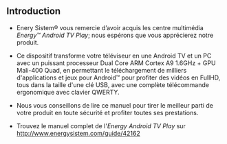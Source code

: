 ## Introduction 

* Enery Sistem® vous remercie d’avoir  acquis les centre multimédia *Energy™ Android TV Play*; nous espérons que vous apprécierez notre produit.
* Ce dispositif transforme votre téléviseur en une Android TV et un PC avec un puissant processeur Dual Core ARM Cortex A9 1.6GHz + GPU Mali-400 Quad, en permettant le téléchargement de milliers d'applications et jeux pour Android™ pour profiter des vidéos en FullHD, tous dans la taille d'une clé USB, avec une complète télécommande ergonomique avec clavier QWERTY.
* Nous vous conseillons de lire ce manuel pour tirer le meilleur parti de votre produit en toute sécurité et profiter toutes ses prestations. 

* Trouvez le manuel complet de l'*Energy Android TV Play* sur http://www.energysistem.com/guide/42162
